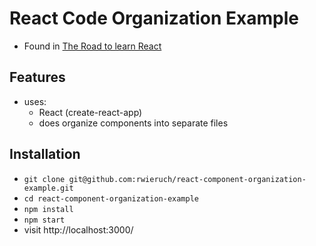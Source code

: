# React Code Organization Example

* Found in [The Road to learn React](https://roadtoreact.com/)

## Features

* uses:
  * React (create-react-app)
  * does organize components into separate files

## Installation

* `git clone git@github.com:rwieruch/react-component-organization-example.git`
* `cd react-component-organization-example`
* `npm install`
* `npm start`
* visit http://localhost:3000/

